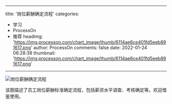 
---
title: '岗位薪酬确定流程'
categories: 
 - 学习
 - ProcessOn
 - 推荐
headimg: 'https://img.processon.com/chart_image/thumb/6114ae6ce401fd5eeb891617.png'
author: ProcessOn
comments: false
date: 2022-01-24 06:28:38
thumbnail: 'https://img.processon.com/chart_image/thumb/6114ae6ce401fd5eeb891617.png'
---

<div>   
<img class="thumb" alt="岗位薪酬确定流程" src="https://img.processon.com/chart_image/thumb/6114ae6ce401fd5eeb891617.png" referrerpolicy="no-referrer">
<p>该图描述了员工岗位薪酬标准确定流程，包括薪资水平调查、考核确定等。欢迎借鉴使用。</p>  
</div>
            